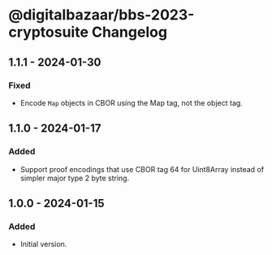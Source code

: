 # @digitalbazaar/bbs-2023-cryptosuite Changelog

## 1.1.1 - 2024-01-30

### Fixed 
- Encode `Map` objects in CBOR using the Map tag, not the object tag.

## 1.1.0 - 2024-01-17

### Added
- Support proof encodings that use CBOR tag 64 for Uint8Array instead
  of simpler major type 2 byte string.

## 1.0.0 - 2024-01-15

### Added
- Initial version.
